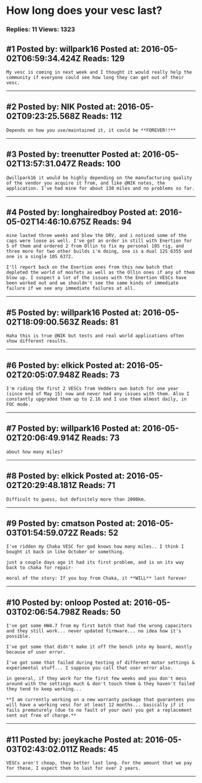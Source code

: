 # How long does your vesc last?

### Replies: 11 Views: 1323

## \#1 Posted by: willpark16 Posted at: 2016-05-02T06:59:34.424Z Reads: 129

```
My vesc is coming in next week and I thought it would really help the community if everyone could see how long they can get out of their vesc.
```

---
## \#2 Posted by: NIK Posted at: 2016-05-02T09:23:25.568Z Reads: 112

```
Depends on how you use/maintained it, it could be **FOREVER!!**
```

---
## \#3 Posted by: treenutter Posted at: 2016-05-02T13:57:31.047Z Reads: 100

```
@willpark16 it would be highly depending on the manufacturing quality of the vendor you acquire it from, and like @NIK notes, the application. I've had mine for about 130 miles and no problems so far.
```

---
## \#4 Posted by: longhairedboy Posted at: 2016-05-02T14:46:10.675Z Reads: 94

```
mine lasted three weeks and blew the DRV, and i noticed some of the caps were loose as well. I've got an order in still with Enertion for 5 of them and ordered 2 from Ollin to fix my personal 10S rig, and three more for two other builds i'm doing, one is a dual 12S 6355 and one is a single 10S 6372. 

I'll report back on the Enertion ones from this new batch that depleted the world of mosfets as well as the Ollin ones if any of them blow up. I suspect a lot of the issues with the Enertion VESCs have been worked out and we shouldn't see the same kinds of immediate failure if we see any immediate failures at all.
```

---
## \#5 Posted by: willpark16 Posted at: 2016-05-02T18:09:00.563Z Reads: 81

```
Haha this is true @NIK but tests and real world applications often show different results.
```

---
## \#6 Posted by: elkick Posted at: 2016-05-02T20:05:07.948Z Reads: 73

```
I'm riding the first 2 VESCs from Vedders own batch for one year (since end of May 15) now and never had any issues with them. Also I constantly upgraded them up to 2.16 and I use them almost daily, in FOC mode.
```

---
## \#7 Posted by: willpark16 Posted at: 2016-05-02T20:06:49.914Z Reads: 73

```
about how many miles?
```

---
## \#8 Posted by: elkick Posted at: 2016-05-02T20:29:48.181Z Reads: 71

```
Difficult to guess, but definitely more than 2000km.
```

---
## \#9 Posted by: cmatson Posted at: 2016-05-03T01:54:59.072Z Reads: 52

```
I've ridden my Chaka VESC for god knows how many miles.. I think I bought it back in like October or something. 

just a couple days ago it had its first problem, and is on its way back to chaka for repair- 

moral of the story: If you buy from Chaka, it **WILL** last forever
```

---
## \#10 Posted by: onloop Posted at: 2016-05-03T02:06:54.798Z Reads: 50

```
I've got some HW4.7 from my first batch that had the wrong capacitors and they still work... never updated firmware... no idea how it's possible.

I've got some that didn't make it off the bench into my board, mostly because of user error.

I've got some that failed during testing of different motor settings & experimental stuff... I suppose you call that user error also.

in general, if they work for the first few weeks and you don't mess around with the settings much & don't touch them & they haven't failed they tend to keep working...

**I am currently working on a new warranty package that guarantees you will have a working vesc for at least 12 months... basically if it fails prematurely (due to no fault of your own) you get a replacement sent out free of charge.**
```

---
## \#11 Posted by: joeykache Posted at: 2016-05-03T02:43:02.011Z Reads: 45

```
VESCs aren't cheap, they better last long. For the amount that we pay for these, I expect them to last for over 2 years.
```

---

